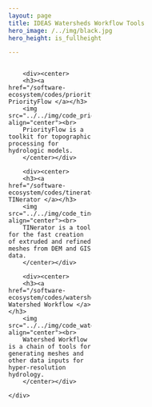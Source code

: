 ```yaml
---
layout: page
title: IDEAS Watersheds Workflow Tools
hero_image: /../img/black.jpg
hero_height: is_fullheight

---
```

<style>
    .wrapper {
        display:grid;
        grid-template-columns: 33% 33% 33%;
        grid-gap: 1em;
    }
    .wrapper > div{
        background:#eee;
        padding: 1em;
    }
    .wrapper > div:nth-child(odd){
        background:#ddd;
    }
</style>
<body>
    <div class = "wrapper">
        
        <div><center>
        <h3><a href="/software-ecosystem/codes/priorityflow"> PriorityFlow </a></h3>
        <img src="../../img/code_priorityflow.png" align="center"><br>
        PriorityFlow is a toolkit for topographic processing for hydrologic models.
        </center></div>

        <div><center>
        <h3><a href="/software-ecosystem/codes/tinerator"> TINerator </a></h3>
        <img src="../../img/code_tinerator.png" align="center"><br>
        TINerator is a tool for the fast creation of extruded and refined meshes from DEM and GIS data.
        </center></div>

        <div><center>
        <h3><a href="/software-ecosystem/codes/watershedworkflow"> Watershed Workflow </a></h3>
        <img src="../../img/code_watershedworkflow.png" align="center"><br>
        Watershed Workflow is a chain of tools for generating meshes and other data inputs for hyper-resolution hydrology.
        </center></div>

    </div>
</body>
